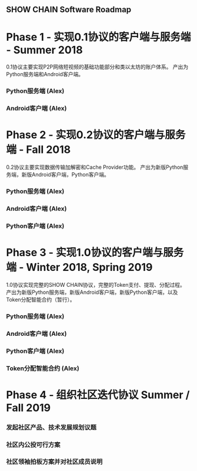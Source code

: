 SHOW CHAIN Software Roadmap
-----------------------

# Phase 1 - 实现0.1协议的客户端与服务端 - Summer 2018

0.1协议主要实现P2P网络短视频的基础功能部分和类以太坊的账户体系。
产出为Python服务端和Android客户端。

### Python服务端 (Alex)

### Android客户端 (Alex)

# Phase 2 - 实现0.2协议的客户端与服务端 - Fall 2018

0.2协议主要实现数据传输加解密和Cache Provider功能。
产出为新版Python服务端，新版Android客户端，Python客户端。

### Python服务端 (Alex)

### Android客户端 (Alex)

### Python客户端 (Alex)

# Phase 3 - 实现1.0协议的客户端与服务端 - Winter 2018, Spring 2019

1.0协议实现完整的SHOW CHAIN协议，完整的Token支付、提现、分配过程。
产出为新版Python服务端，新版Android客户端，新版Python客户端，以及Token分配智能合约（暂行）。

### Python服务端 (Alex)

### Android客户端 (Alex)

### Python客户端 (Alex)

### Token分配智能合约 (Alex)

# Phase 4 - 组织社区迭代协议 Summer / Fall 2019

### 发起社区产品、技术发展规划议题

### 社区内公投可行方案

### 社区领袖拍板方案并对社区成员说明


